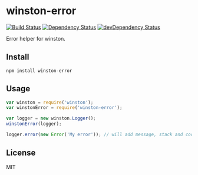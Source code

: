 # winston-error
[![Build Status](https://travis-ci.org/lemonde/winston-error.svg?branch=master)](https://travis-ci.org/lemonde/winston-error)
[![Dependency Status](https://david-dm.org/lemonde/winston-error.svg?theme=shields.io)](https://david-dm.org/lemonde/winston-error)
[![devDependency Status](https://david-dm.org/lemonde/winston-error/dev-status.svg?theme=shields.io)](https://david-dm.org/lemonde/winston-error#info=devDependencies)

Error helper for winston.

## Install

```
npm install winston-error
```

## Usage

```js
var winston = require('winston');
var winstonError = require('winston-error');

var logger = new winston.Logger();
winstonError(logger);

logger.error(new Error('My error')); // will add message, stack and code in meta
```

## License

MIT